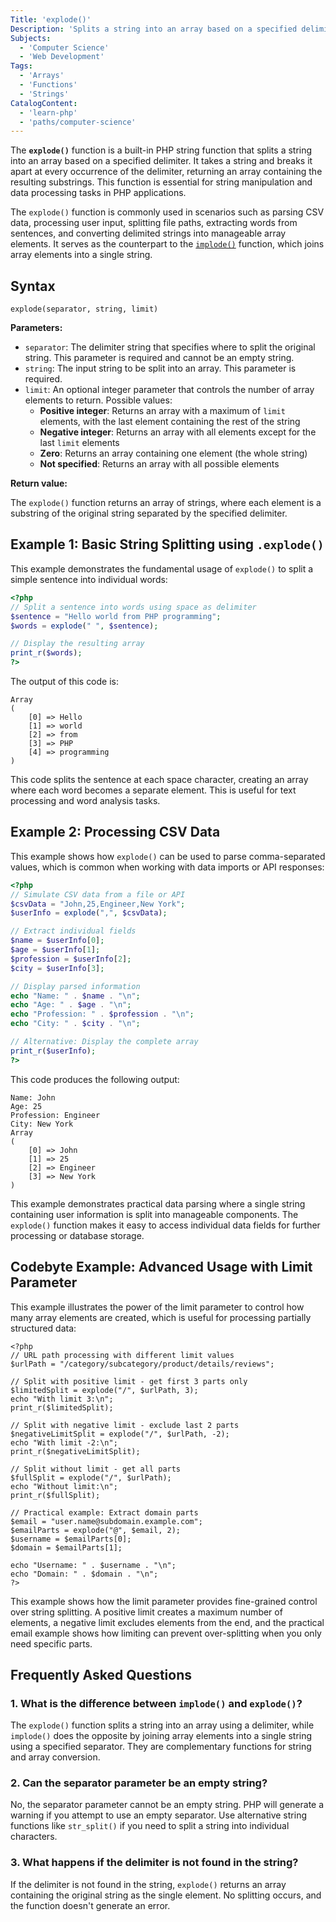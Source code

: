 ```yaml
---
Title: 'explode()'
Description: 'Splits a string into an array based on a specified delimiter'
Subjects:
  - 'Computer Science'
  - 'Web Development'
Tags:
  - 'Arrays'
  - 'Functions'
  - 'Strings'
CatalogContent:
  - 'learn-php'
  - 'paths/computer-science'
---
```


The **`explode()`** function is a built-in PHP string function that splits a string into an array based on a specified delimiter. It takes a string and breaks it apart at every occurrence of the delimiter, returning an array containing the resulting substrings. This function is essential for string manipulation and data processing tasks in PHP applications.

The `explode()` function is commonly used in scenarios such as parsing CSV data, processing user input, splitting file paths, extracting words from sentences, and converting delimited strings into manageable array elements. It serves as the counterpart to the [`implode()`](https://www.codecademy.com/resources/docs/php/string-functions/implode) function, which joins array elements into a single string.

## Syntax

```pseudo
explode(separator, string, limit)
```

**Parameters:**

- `separator`: The delimiter string that specifies where to split the original string. This parameter is required and cannot be an empty string.
- `string`: The input string to be split into an array. This parameter is required.
- `limit`: An optional integer parameter that controls the number of array elements to return. Possible values:
  - **Positive integer**: Returns an array with a maximum of `limit` elements, with the last element containing the rest of the string
  - **Negative integer**: Returns an array with all elements except for the last `limit` elements
  - **Zero**: Returns an array containing one element (the whole string)
  - **Not specified**: Returns an array with all possible elements

**Return value:**

The `explode()` function returns an array of strings, where each element is a substring of the original string separated by the specified delimiter.

## Example 1: Basic String Splitting using `.explode()`

This example demonstrates the fundamental usage of `explode()` to split a simple sentence into individual words:

```php
<?php
// Split a sentence into words using space as delimiter
$sentence = "Hello world from PHP programming";
$words = explode(" ", $sentence);

// Display the resulting array
print_r($words);
?>
```

The output of this code is:

```shell
Array
(
    [0] => Hello
    [1] => world
    [2] => from
    [3] => PHP
    [4] => programming
)
```

This code splits the sentence at each space character, creating an array where each word becomes a separate element. This is useful for text processing and word analysis tasks.

## Example 2: Processing CSV Data

This example shows how `explode()` can be used to parse comma-separated values, which is common when working with data imports or API responses:

```php
<?php
// Simulate CSV data from a file or API
$csvData = "John,25,Engineer,New York";
$userInfo = explode(",", $csvData);

// Extract individual fields
$name = $userInfo[0];
$age = $userInfo[1];
$profession = $userInfo[2];
$city = $userInfo[3];

// Display parsed information
echo "Name: " . $name . "\n";
echo "Age: " . $age . "\n";
echo "Profession: " . $profession . "\n";
echo "City: " . $city . "\n";

// Alternative: Display the complete array
print_r($userInfo);
?>
```

This code produces the following output:

```shell
Name: John
Age: 25
Profession: Engineer
City: New York
Array
(
    [0] => John
    [1] => 25
    [2] => Engineer
    [3] => New York
)
```

This example demonstrates practical data parsing where a single string containing user information is split into manageable components. The `explode()` function makes it easy to access individual data fields for further processing or database storage.

## Codebyte Example: Advanced Usage with Limit Parameter

This example illustrates the power of the limit parameter to control how many array elements are created, which is useful for processing partially structured data:

```codebyte/php
<?php
// URL path processing with different limit values
$urlPath = "/category/subcategory/product/details/reviews";

// Split with positive limit - get first 3 parts only
$limitedSplit = explode("/", $urlPath, 3);
echo "With limit 3:\n";
print_r($limitedSplit);

// Split with negative limit - exclude last 2 parts
$negativeLimitSplit = explode("/", $urlPath, -2);
echo "With limit -2:\n";
print_r($negativeLimitSplit);

// Split without limit - get all parts
$fullSplit = explode("/", $urlPath);
echo "Without limit:\n";
print_r($fullSplit);

// Practical example: Extract domain parts
$email = "user.name@subdomain.example.com";
$emailParts = explode("@", $email, 2);
$username = $emailParts[0];
$domain = $emailParts[1];

echo "Username: " . $username . "\n";
echo "Domain: " . $domain . "\n";
?>
```

This example shows how the limit parameter provides fine-grained control over string splitting. A positive limit creates a maximum number of elements, a negative limit excludes elements from the end, and the practical email example shows how limiting can prevent over-splitting when you only need specific parts.

## Frequently Asked Questions

### 1. What is the difference between `implode()` and `explode()`?

The `explode()` function splits a string into an array using a delimiter, while `implode()` does the opposite by joining array elements into a single string using a specified separator. They are complementary functions for string and array conversion.

### 2. Can the separator parameter be an empty string?

No, the separator parameter cannot be an empty string. PHP will generate a warning if you attempt to use an empty separator. Use alternative string functions like `str_split()` if you need to split a string into individual characters.

### 3. What happens if the delimiter is not found in the string?

If the delimiter is not found in the string, `explode()` returns an array containing the original string as the single element. No splitting occurs, and the function doesn't generate an error.
